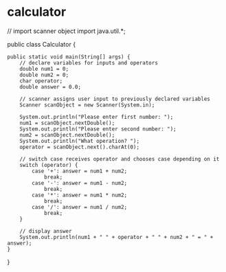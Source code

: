 # calculator

// import scanner object
import java.util.*;

public class Calculator {
	
	public static void main(String[] args) {
		// declare variables for inputs and operators
		double num1 = 0;
		double num2 = 0;
		char operator;
		double answer = 0.0;
		
		// scanner assigns user input to previously declared variables
		Scanner scanObject = new Scanner(System.in);
		
		System.out.println("Please enter first number: ");
		num1 = scanObject.nextDouble();
		System.out.println("Please enter second number: ");
		num2 = scanObject.nextDouble();
		System.out.println("What operation? ");
		operator = scanObject.next().charAt(0);
		
		// switch case receives operator and chooses case depending on it 
		switch (operator) {
			case '+': answer = num1 + num2;
				break;
			case '-': answer = num1 - num2;
				break;
			case '*': answer = num1 * num2;
				break;
			case '/': answer = num1 / num2;
				break;
		}
		
		// display answer
		System.out.println(num1 + " " + operator + " " + num2 + " = " + answer);
	}
}
